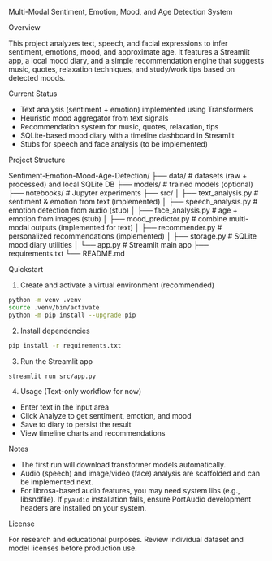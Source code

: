 Multi-Modal Sentiment, Emotion, Mood, and Age Detection System

Overview

This project analyzes text, speech, and facial expressions to infer sentiment, emotions, mood, and approximate age. It features a Streamlit app, a local mood diary, and a simple recommendation engine that suggests music, quotes, relaxation techniques, and study/work tips based on detected moods.

Current Status

- Text analysis (sentiment + emotion) implemented using Transformers
- Heuristic mood aggregator from text signals
- Recommendation system for music, quotes, relaxation, tips
- SQLite-based mood diary with a timeline dashboard in Streamlit
- Stubs for speech and face analysis (to be implemented)

Project Structure

Sentiment-Emotion-Mood-Age-Detection/
├── data/                  # datasets (raw + processed) and local SQLite DB
├── models/                # trained models (optional)
├── notebooks/             # Jupyter experiments
├── src/
│   ├── text_analysis.py   # sentiment & emotion from text (implemented)
│   ├── speech_analysis.py # emotion detection from audio (stub)
│   ├── face_analysis.py   # age + emotion from images (stub)
│   ├── mood_predictor.py  # combine multi-modal outputs (implemented for text)
│   ├── recommender.py     # personalized recommendations (implemented)
│   ├── storage.py         # SQLite mood diary utilities
│   └── app.py             # Streamlit main app
├── requirements.txt
└── README.md

Quickstart

1) Create and activate a virtual environment (recommended)

```bash
python -m venv .venv
source .venv/bin/activate
python -m pip install --upgrade pip
```

2) Install dependencies

```bash
pip install -r requirements.txt
```

3) Run the Streamlit app

```bash
streamlit run src/app.py
```

4) Usage (Text-only workflow for now)

- Enter text in the input area
- Click Analyze to get sentiment, emotion, and mood
- Save to diary to persist the result
- View timeline charts and recommendations

Notes

- The first run will download transformer models automatically.
- Audio (speech) and image/video (face) analysis are scaffolded and can be implemented next.
- For librosa-based audio features, you may need system libs (e.g., libsndfile). If `pyaudio` installation fails, ensure PortAudio development headers are installed on your system.

License

For research and educational purposes. Review individual dataset and model licenses before production use.

